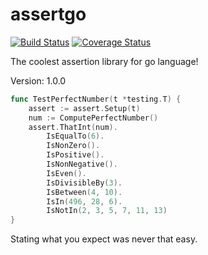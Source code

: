 assertgo
========

[![Build Status](https://travis-ci.org/assertgo/assert.svg?branch=develop)](https://travis-ci.org/assertgo/assert) [![Coverage Status](https://coveralls.io/repos/assertgo/assert/badge.png?branch=develop)](https://coveralls.io/r/assertgo/assert?branch=develop)

The coolest assertion library for go language!

Version: 1.0.0

```go
func TestPerfectNumber(t *testing.T) {
	assert := assert.Setup(t)
	num := ComputePerfectNumber()
	assert.ThatInt(num).
		IsEqualTo(6).
		IsNonZero().
		IsPositive().
		IsNonNegative().
		IsEven().
		IsDivisibleBy(3).
		IsBetween(4, 10).
		IsIn(496, 28, 6).
		IsNotIn(2, 3, 5, 7, 11, 13)
}
```

Stating what you expect was never that easy.
